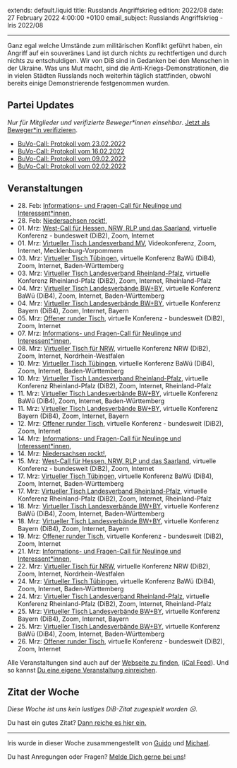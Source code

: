 
extends: default.liquid
title: Russlands Angriffskrieg
edition: 2022/08
date: 27 February 2022 4:00:00 +0100
email_subject: Russlands Angriffskrieg - Iris 2022/08

---
Ganz egal welche Umstände zum militärischen Konflikt geführt haben, ein Angriff auf ein souveränes Land ist durch nichts zu rechtfertigen und durch nichts zu entschuldigen.
Wir von DiB sind in Gedanken bei den Menschen in der Ukraine. Was uns Mut macht, sind die Anti-Kriegs-Demonstrationen, die in vielen Städten Russlands noch weiterhin täglich stattfinden, obwohl bereits einige Demonstrierende festgenommen wurden.

## Partei Updates

_Nur für Mitglieder und verifizierte Beweger\*innen einsehbar_. [Jetzt als Beweger\*in verifizieren](https://dib.de/bewegerin-werden/).

 - [BuVo-Call: Protokoll vom 23.02.2022](https://marktplatz.dib.de/t/buvo-call-protokoll-vom-23-02-2022/39378)
 - [BuVo-Call: Protokoll vom 16.02.2022](https://marktplatz.dib.de/t/buvo-call-protokoll-vom-16-02-2022/39375)
 - [BuVo-Call: Protokoll vom 09.02.2022](https://marktplatz.dib.de/t/buvo-call-protokoll-vom-09-02-2022/39371)
 - [BuVo-Call: Protokoll vom 02.02.2022](https://marktplatz.dib.de/t/buvo-call-protokoll-vom-02-02-2022/39349)


## Veranstaltungen

 - 28.&nbsp;Feb: [Informations- und Fragen-Call für Neulinge und Interessent*innen](https://dib.de/veranstaltungen/informations-und-fragen-call-fuer-neulinge-und-interessentinnen-2022-02-28/), 
 - 28.&nbsp;Feb: [Niedersachsen rockt!](https://dib.de/veranstaltungen/niedersachsen-call-2022-02-28/), 
 - 01.&nbsp;Mrz: [West-Call für Hessen, NRW, RLP und das Saarland](https://dib.de/veranstaltungen/west-call-fuer-hessen-nrw-rlp-und-das-saarland-2022-03-01/), virtuelle Konferenz - bundesweit (DiB2), Zoom, Internet
 - 01.&nbsp;Mrz: [Virtueller Tisch Landesverband MV](https://dib.de/veranstaltungen/mv-call-2022-03-01/), Videokonferenz, Zoom, Internet, Mecklenburg-Vorpommern
 - 03.&nbsp;Mrz: [Virtueller Tisch Tübingen](https://dib.de/veranstaltungen/virtueller-tisch-tuebingen-2022-03-03/), virtuelle Konferenz BaWü (DiB4), Zoom, Internet, Baden-Württemberg
 - 03.&nbsp;Mrz: [Virtueller Tisch Landesverband Rheinland-Pfalz](https://dib.de/veranstaltungen/virtueller-tisch-landesverband-rheinland-pfalz-2022-03-03/), virtuelle Konferenz Rheinland-Pfalz (DiB2), Zoom, Internet, Rheinland-Pfalz
 - 04.&nbsp;Mrz: [Virtueller Tisch Landesverbände BW+BY](https://dib.de/veranstaltungen/virtueller-tisch-landesverbaende-bwby-3-2022-03-04/), virtuelle Konferenz BaWü (DiB4), Zoom, Internet, Baden-Württemberg
 - 04.&nbsp;Mrz: [Virtueller Tisch Landesverbände BW+BY](https://dib.de/veranstaltungen/virtueller-tisch-landesverbaende-bwby-2-2022-03-04/), virtuelle Konferenz Bayern (DiB4), Zoom, Internet, Bayern
 - 05.&nbsp;Mrz: [Offener runder Tisch](https://dib.de/veranstaltungen/offener-runder-tisch-2022-03-05/), virtuelle Konferenz - bundesweit (DiB2), Zoom, Internet
 - 07.&nbsp;Mrz: [Informations- und Fragen-Call für Neulinge und Interessent*innen](https://dib.de/veranstaltungen/informations-und-fragen-call-fuer-neulinge-und-interessentinnen-2022-03-07/), 
 - 08.&nbsp;Mrz: [Virtueller Tisch für NRW](https://dib.de/veranstaltungen/virtueller-tisch-landesverbaende-bwby-2022-03-08/), virtuelle Konferenz NRW (DiB2), Zoom, Internet, Nordrhein-Westfalen
 - 10.&nbsp;Mrz: [Virtueller Tisch Tübingen](https://dib.de/veranstaltungen/virtueller-tisch-tuebingen-2022-03-10/), virtuelle Konferenz BaWü (DiB4), Zoom, Internet, Baden-Württemberg
 - 10.&nbsp;Mrz: [Virtueller Tisch Landesverband Rheinland-Pfalz](https://dib.de/veranstaltungen/virtueller-tisch-landesverband-rheinland-pfalz-2022-03-10/), virtuelle Konferenz Rheinland-Pfalz (DiB2), Zoom, Internet, Rheinland-Pfalz
 - 11.&nbsp;Mrz: [Virtueller Tisch Landesverbände BW+BY](https://dib.de/veranstaltungen/virtueller-tisch-landesverbaende-bwby-3-2022-03-11/), virtuelle Konferenz BaWü (DiB4), Zoom, Internet, Baden-Württemberg
 - 11.&nbsp;Mrz: [Virtueller Tisch Landesverbände BW+BY](https://dib.de/veranstaltungen/virtueller-tisch-landesverbaende-bwby-2-2022-03-11/), virtuelle Konferenz Bayern (DiB4), Zoom, Internet, Bayern
 - 12.&nbsp;Mrz: [Offener runder Tisch](https://dib.de/veranstaltungen/offener-runder-tisch-2022-03-12/), virtuelle Konferenz - bundesweit (DiB2), Zoom, Internet
 - 14.&nbsp;Mrz: [Informations- und Fragen-Call für Neulinge und Interessent*innen](https://dib.de/veranstaltungen/informations-und-fragen-call-fuer-neulinge-und-interessentinnen-2022-03-14/), 
 - 14.&nbsp;Mrz: [Niedersachsen rockt!](https://dib.de/veranstaltungen/niedersachsen-call-2022-03-14/), 
 - 15.&nbsp;Mrz: [West-Call für Hessen, NRW, RLP und das Saarland](https://dib.de/veranstaltungen/west-call-fuer-hessen-nrw-rlp-und-das-saarland-2022-03-15/), virtuelle Konferenz - bundesweit (DiB2), Zoom, Internet
 - 17.&nbsp;Mrz: [Virtueller Tisch Tübingen](https://dib.de/veranstaltungen/virtueller-tisch-tuebingen-2022-03-17/), virtuelle Konferenz BaWü (DiB4), Zoom, Internet, Baden-Württemberg
 - 17.&nbsp;Mrz: [Virtueller Tisch Landesverband Rheinland-Pfalz](https://dib.de/veranstaltungen/virtueller-tisch-landesverband-rheinland-pfalz-2022-03-17/), virtuelle Konferenz Rheinland-Pfalz (DiB2), Zoom, Internet, Rheinland-Pfalz
 - 18.&nbsp;Mrz: [Virtueller Tisch Landesverbände BW+BY](https://dib.de/veranstaltungen/virtueller-tisch-landesverbaende-bwby-3-2022-03-18/), virtuelle Konferenz BaWü (DiB4), Zoom, Internet, Baden-Württemberg
 - 18.&nbsp;Mrz: [Virtueller Tisch Landesverbände BW+BY](https://dib.de/veranstaltungen/virtueller-tisch-landesverbaende-bwby-2-2022-03-18/), virtuelle Konferenz Bayern (DiB4), Zoom, Internet, Bayern
 - 19.&nbsp;Mrz: [Offener runder Tisch](https://dib.de/veranstaltungen/offener-runder-tisch-2022-03-19/), virtuelle Konferenz - bundesweit (DiB2), Zoom, Internet
 - 21.&nbsp;Mrz: [Informations- und Fragen-Call für Neulinge und Interessent*innen](https://dib.de/veranstaltungen/informations-und-fragen-call-fuer-neulinge-und-interessentinnen-2022-03-21/), 
 - 22.&nbsp;Mrz: [Virtueller Tisch für NRW](https://dib.de/veranstaltungen/virtueller-tisch-landesverbaende-bwby-2022-03-22/), virtuelle Konferenz NRW (DiB2), Zoom, Internet, Nordrhein-Westfalen
 - 24.&nbsp;Mrz: [Virtueller Tisch Tübingen](https://dib.de/veranstaltungen/virtueller-tisch-tuebingen-2022-03-24/), virtuelle Konferenz BaWü (DiB4), Zoom, Internet, Baden-Württemberg
 - 24.&nbsp;Mrz: [Virtueller Tisch Landesverband Rheinland-Pfalz](https://dib.de/veranstaltungen/virtueller-tisch-landesverband-rheinland-pfalz-2022-03-24/), virtuelle Konferenz Rheinland-Pfalz (DiB2), Zoom, Internet, Rheinland-Pfalz
 - 25.&nbsp;Mrz: [Virtueller Tisch Landesverbände BW+BY](https://dib.de/veranstaltungen/virtueller-tisch-landesverbaende-bwby-2-2022-03-25/), virtuelle Konferenz Bayern (DiB4), Zoom, Internet, Bayern
 - 25.&nbsp;Mrz: [Virtueller Tisch Landesverbände BW+BY](https://dib.de/veranstaltungen/virtueller-tisch-landesverbaende-bwby-3-2022-03-25/), virtuelle Konferenz BaWü (DiB4), Zoom, Internet, Baden-Württemberg
 - 26.&nbsp;Mrz: [Offener runder Tisch](https://dib.de/veranstaltungen/offener-runder-tisch-2022-03-26/), virtuelle Konferenz - bundesweit (DiB2), Zoom, Internet

Alle Veranstaltungen sind auch auf der [Webseite zu finden](https://dib.de/veranstaltungen/), ([iCal Feed](https://dib.de/?ical=1)). Und so kannst [Du eine eigene Veranstaltung einreichen](https://marktplatz.dib.de/t/eine-veranstaltung-auf-der-webseite-einreichen/21379).


## Zitat der Woche
_Diese Woche ist uns kein lustiges DiB-Zitat zugespielt worden ☹._

Du hast ein gutes Zitat? [Dann reiche es hier ein.](https://marktplatz.dib.de/t/fortsetzung-lustige-dib-zitate/24431)


---

Iris wurde in dieser Woche zusammengestellt von [Guido](https://marktplatz.dib.de/u/Guido/) und [Michael](https://marktplatz.dib.de/u/MichaelVoss/).

Du hast Anregungen oder Fragen? [Melde Dich gerne bei uns](https://marktplatz.dib.de/t/neu-iris-die-woechtliche-zusammenfasssung-zum-sonntagsbrunch/10990)!

